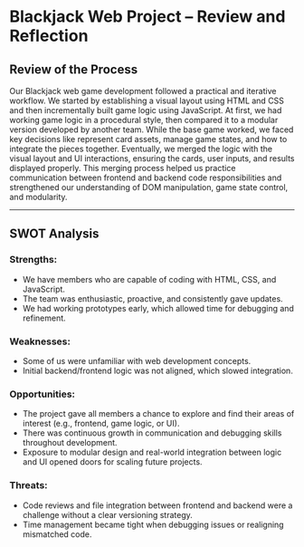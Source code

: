 # Blackjack Web Project – Review and Reflection

## Review of the Process

Our Blackjack web game development followed a practical and iterative workflow. We started by establishing a visual layout using HTML and CSS and then incrementally built game logic using JavaScript. At first, we had working game logic in a procedural style, then compared it to a modular version developed by another team. While the base game worked, we faced key decisions like represent card assets, manage game states, and how to integrate the pieces together. Eventually, we merged the logic with the visual layout and UI interactions, ensuring the cards, user inputs, and results displayed properly. This merging process helped us practice communication between frontend and backend code responsibilities and strengthened our understanding of DOM manipulation, game state control, and modularity.

---

## SWOT Analysis

### Strengths:
- We have members who are capable of coding with HTML, CSS, and JavaScript.
- The team was enthusiastic, proactive, and consistently gave updates.
- We had working prototypes early, which allowed time for debugging and refinement.

### Weaknesses:
- Some of us were unfamiliar with web development concepts.
- Initial backend/frontend logic was not aligned, which slowed integration.

### Opportunities:
- The project gave all members a chance to explore and find their areas of interest (e.g., frontend, game logic, or UI).
- There was continuous growth in communication and debugging skills throughout development.
- Exposure to modular design and real-world integration between logic and UI opened doors for scaling future projects.

### Threats:
- Code reviews and file integration between frontend and backend were a challenge without a clear versioning strategy.
- Time management became tight when debugging issues or realigning mismatched code.
